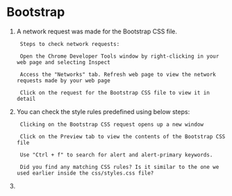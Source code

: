 # Bootstrap

1) A network request was  made for the Bootstrap CSS file.

        Steps to check network requests:

        Open the Chrome Developer Tools window by right-clicking in your web page and selecting Inspect

        Access the "Networks" tab. Refresh web page to view the network requests made by your web page

        Click on the request for the Bootstrap CSS file to view it in detail

2) You can check the style rules predefined  using below steps:

        Clicking on the Bootstrap CSS request opens up a new window

        Click on the Preview tab to view the contents of the Bootstrap CSS file

        Use "Ctrl + f" to search for alert and alert-primary keywords.

        Did you find any matching CSS rules? Is it similar to the one we used earlier inside the css/styles.css file?

3)
